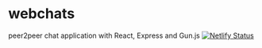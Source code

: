 # webchats
peer2peer chat application with React, Express and Gun.js
[![Netlify Status](https://api.netlify.com/api/v1/badges/3d9ba6bb-c66e-4eeb-bd9d-3402883599e1/deploy-status)](https://app.netlify.com/sites/heroic-fox-ed3d9f/deploys)